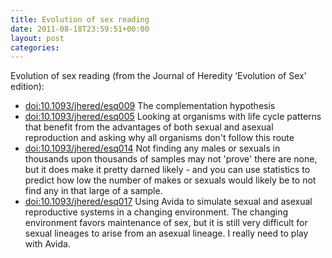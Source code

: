 ```yaml
---
title: Evolution of sex reading
date: 2011-08-18T23:59:51+00:00
layout: post
categories:
---
```

Evolution of sex reading (from the Journal of Heredity ‘Evolution of Sex’ edition):

  * [doi:10.1093/jhered/esq009][1] The complementation hypothesis
  * [doi:10.1093/jhered/esq005][2] Looking at organisms with life cycle patterns that benefit from the advantages of both sexual and asexual reproduction and asking why all organisms don't follow this route
  * [doi:10.1093/jhered/esq014][3] Not finding any males or sexuals in thousands upon thousands of samples may not 'prove' there are none, but it does make it pretty darned likely - and you can use statistics to predict how low the number of makes or sexuals would likely be to not find any in that large of a sample.
  * [doi:10.1093/jhered/esq017][4] Using Avida to simulate sexual and asexual reproductive systems in a changing environment. The changing environment favors maintenance of sex, but it is still very difficult for sexual lineages to arise from an asexual lineage. I really need to play with Avida.

[1]: http://doi.org/10.1093/jhered/esq009
[2]: http://doi.org/10.1093/jhered/esq005
[3]: http://doi.org/10.1093/jhered/esq014
[4]: http://doi.org/10.1093/jhered/esq017
